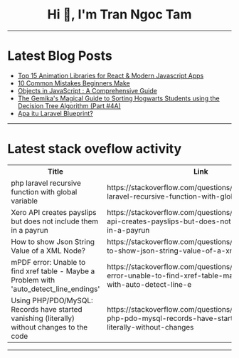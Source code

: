 <h1 align="center">Hi 👋, I'm Tran Ngoc Tam</h1>

---

# Latest Blog Posts 
<!-- BLOG-POST-LIST:START -->
- [Top 15 Animation Libraries for React &amp; Modern Javascript Apps](https://dev.to/syakirurahman/top-15-animation-libraries-for-react-modern-javascript-apps-2i9m)
- [10 Common Mistakes Beginners Make](https://dev.to/ezilemdodana/10-common-mistakes-beginners-make-53c6)
- [Objects in JavaScript : A Comprehensive Guide](https://dev.to/sadanandgadwal/objects-in-javascript-a-comprehensive-guide-6n9)
- [The Gemika&#39;s Magical Guide to Sorting Hogwarts Students using the Decision Tree Algorithm &lpar;Part #4A&rpar;](https://dev.to/gerryleonugroho/the-gemikas-magical-guide-to-sorting-hogwarts-students-using-the-decision-tree-algorithm-part-4a-4n3n)
- [Apa itu Laravel Blueprint?](https://dev.to/mahib22/apa-itu-laravel-blueprint-5747)
<!-- BLOG-POST-LIST:END -->

---

# Latest stack oveflow activity
<table>
  <tr><th>Title</th><th>Link</th></tr>
  <!-- STACKOVERFLOW:START --><tr><td>php laravel recursive function with global variable</td><td>https://stackoverflow.com/questions/78758023/php-laravel-recursive-function-with-global-variable</td></tr><tr><td>Xero API creates payslips but does not include them in a payrun</td><td>https://stackoverflow.com/questions/78757923/xero-api-creates-payslips-but-does-not-include-them-in-a-payrun</td></tr><tr><td>How to show Json String Value of a XML Node?</td><td>https://stackoverflow.com/questions/78757663/how-to-show-json-string-value-of-a-xml-node</td></tr><tr><td>mPDF error: Unable to find xref table - Maybe a Problem with &#39;auto_detect_line_endings&#39;</td><td>https://stackoverflow.com/questions/78757628/mpdf-error-unable-to-find-xref-table-maybe-a-problem-with-auto-detect-line-e</td></tr><tr><td>Using PHP/PDO/MySQL: Records have started vanishing &lpar;literally&rpar; without changes to the code</td><td>https://stackoverflow.com/questions/78757618/using-php-pdo-mysql-records-have-started-vanishing-literally-without-changes</td></tr><!-- STACKOVERFLOW:END -->
</table>

---


